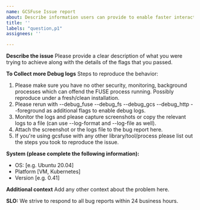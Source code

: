```yaml
---
name: GCSFuse Issue report
about: Describe information users can provide to enable faster interaction
title: ''
labels: "question,p1"
assignees: ''

---
```


**Describe the issue**
Please provide a clear description of what you were trying to achieve along with the details of the flags that you passed.

**To Collect more Debug logs**
Steps to reproduce the behavior:
1. Please make sure you have no other security, monitoring, background processes which can offend the FUSE process running. Possibly reproduce under a fresh/clean installation.
2. Please rerun with --debug_fuse --debug_fs --debug_gcs --debug_http --foreground as additional flags to enable debug logs.
3. Monitor the logs and please capture screenshots or copy the relevant logs to a file (can use --log-format and --log-file as well).
4. Attach the screenshot or the logs file to the bug report here.
5. If you're using gcsfuse with any other library/tool/process please list out the steps you took to reproduce the issue.


**System (please complete the following information):**
 - OS: [e.g. Ubuntu 20.04]
 - Platform [VM, Kubernetes]
 - Version [e.g. 0.41]

**Additional context**
Add any other context about the problem here.

**SLO:**
We strive to respond to all bug reports within 24 business hours.
